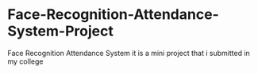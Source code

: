 # Face-Recognition-Attendance-System-Project
Face Recognition Attendance System it is a mini project that i submitted in my college
